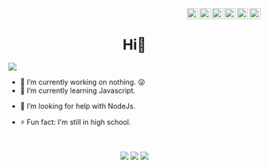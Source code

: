 <div>
<a href="https://twitter.com/rozariodaniel" target="_blank" rel="nofollow"><img align="right" alt="Daniel's Twitter" width="22px" src="https://cdn.jsdelivr.net/npm/simple-icons@v3/icons/twitter.svg" /></a><a href="https://www.linkedin.com/in/danielrozario" target="_blank" rel="nofollow"><img align="right" alt="Daniel's Linkdein" width="22px" src="https://cdn.jsdelivr.net/npm/simple-icons@v3/icons/linkedin.svg" /></a><a href="https://www.instagram.com/rozario344" target="_blank" rel="nofollow"><img align="right" alt="Daniel's Insta" width="22px" src="https://cdn.jsdelivr.net/npm/simple-icons@v3/icons/instagram.svg" /></a><a href="https://www.m.me/rozario8" target="_blank" rel="nofollow"><img align="right" alt="Daniel's Facebook" width="22px" src="https://cdn.jsdelivr.net/npm/simple-icons@v3/icons/messenger.svg" /></a><a href="https://www.facebook.com/rozariro8" target="_blank" rel="nofollow"><img align="right" alt="Daniel's Facebook" width="22px" src="https://cdn.jsdelivr.net/npm/simple-icons@v3/icons/facebook.svg" /></a><a href="mailto:daniel.rozario.2005@gmail.com" target="_blank" rel="nofollow"><img align="right" alt="Daniel's Facebook" width="22px" src="https://cdn.jsdelivr.net/npm/simple-icons@v3/icons/gmail.svg" /></a>
</div><br>

<p align="center">
<h1 align='center'>Hi👋</h1>
<img src ="https://profile-counter.glitch.me/roza-rio/count.svg">

- 🔭 I’m currently working on nothing. 😜
- 🌱 I’m currently learning Javascript.
<!-- - 👯 I’m looking to collaborate on ... -->
- 🤔 I’m looking for help with NodeJs.
<!-- - 💬 Ask me about nothing.
- 📫 How to reach me: ...
- 😄 Pronouns: ... -->
- ⚡ Fun fact: I'm still in high school.
</p><br>




<p align="center">
  <img src ="https://github-readme-stats.vercel.app/api?username=rozari0&show_icons=true&count_private=true&theme=radical&hide_border=true&hide=issues,contribs&include_all_commits=true">
  <img src ="https://github-readme-stats.vercel.app/api/top-langs/?username=rozari0&layout=compact&theme=dracula&hide_border=true&langs_count=10&hide=tex,css,php">
  <img src ="https://spotify-github-profile.vercel.app/api/view.svg?uid=it4uxjum70kytpp5cy8ehzg7r&cover_image=true&theme=default">
</p>
